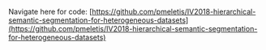 Navigate here for code:
[https://github.com/pmeletis/IV2018-hierarchical-semantic-segmentation-for-heterogeneous-datasets](https://github.com/pmeletis/IV2018-hierarchical-semantic-segmentation-for-heterogeneous-datasets)
